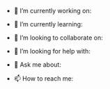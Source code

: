 - 🔭 I’m currently working on:  

- 🌱 I’m currently learning: 

- 👯 I’m looking to collaborate on: 

- 🤔 I’m looking for help with:

- 💬 Ask me about: 

- 📫 How to reach me:   